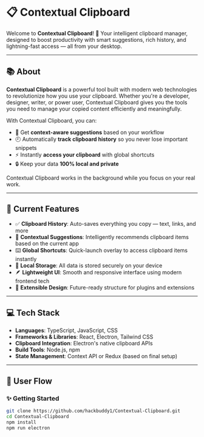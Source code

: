 # 📋 Contextual Clipboard

Welcome to **Contextual Clipboard**! 🎉 Your intelligent clipboard manager, designed to boost productivity with smart suggestions, rich history, and lightning-fast access — all from your desktop.

---

## 📚 About

**Contextual Clipboard** is a powerful tool built with modern web technologies to revolutionize how you use your clipboard. Whether you're a developer, designer, writer, or power user, Contextual Clipboard gives you the tools you need to manage your copied content efficiently and meaningfully.

With Contextual Clipboard, you can:

- 🧠 Get **context-aware suggestions** based on your workflow  
- 🕘 Automatically **track clipboard history** so you never lose important snippets  
- ⚡ Instantly **access your clipboard** with global shortcuts  
- 🔒 Keep your data **100% local and private**

Contextual Clipboard works in the background while you focus on your real work.

---

## 🚀 Current Features

- ✅ **Clipboard History**: Auto-saves everything you copy — text, links, and more  
- 🧠 **Contextual Suggestions**: Intelligently recommends clipboard items based on the current app  
- ⌨️ **Global Shortcuts**: Quick-launch overlay to access clipboard items instantly  
- 💾 **Local Storage**: All data is stored securely on your device  
- 🪶 **Lightweight UI**: Smooth and responsive interface using modern frontend tech  
- 🧩 **Extensible Design**: Future-ready structure for plugins and extensions  

---

## 💻 Tech Stack

- **Languages**: TypeScript, JavaScript, CSS  
- **Frameworks & Libraries**: React, Electron, Tailwind CSS  
- **Clipboard Integration**: Electron's native clipboard APIs  
- **Build Tools**: Node.js, npm  
- **State Management**: Context API or Redux (based on final setup)

---

## 🧭 User Flow

### ✨ Getting Started

```bash
git clone https://github.com/hackbuddy1/Contextual-Clipboard.git
cd Contextual-Clipboard
npm install
npm run electron
